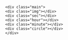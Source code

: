 
<!DOCTYPE html>
<html>
<head>
    <meta charset="UTF-8">
    <title>Index</title>
</head>
<body>
     
    <div class="main">
    <div class="img"></div>
    <div class="sec"></div>
    <div class="hour"></div>
    <div class="minute"></div>
    <div class="circle"></div>
    </div>
</body>
</html>
<style>
*{margin:0; padding:0;bos-sizing:border-box;}


body{display:flex;
      align-items:center;
      justify-content:center;
      }

.main{
    height:500px;
    width:500px;
    }
.sec{ 
    opacity:0;
    width:150px;
    height:1px;
    background:black;
    transform-origin: left;
    transform:rotate(-90deg);
    
}


.hour,.minute,.sec,.circle{
  border-radius:;
   position:absolute;
   left:200px;
   top:197px;
   transform:translate(-50%);

    margin:auto;
}


    .hour{
    
    
    width:26px;
    height:7px;
    background:#28b571;
    transform-origin: left;
    transform:rotate(-90deg);
	border-radius:0px 100px 100px 0px;

    
    }
    .minute{

    width:39px;
    height:4px;
    background:#28b571;
    transform-origin: left;
    transform:rotate(-90deg);
    border-radius:0px 100px 100px 0px;

    
    
    }
    
    .circle{
    top:191px;
    width:17px;
    height:17px;
    background:#f3951a;
    border-radius:50%;
    
    }
    .img{
    background:url("./clock.jpg");
    background-size:100% 100%;
    background-repeat:no-repeat;
    position:absolute;
    transform:translate(-50%);
    top:100px;
    left:200px;
    width:356px;
    height:200px;
    
    background-position:center;
    
   
    }
	
	
	
body {
    background: #28abe3;
}
</style>


<script>

det = new Date();
s = det.getSeconds()*6-90;
sc=  det.getSeconds();
ml=det.getMilliseconds()*.006+s;
m = .1*sc+det.getMinutes()*6-90;
mn=det.getMinutes();

h=.5*mn+det.getHours()*30-90;


document.querySelector(".sec").style.transform = "rotate("+ml+"deg)";

document.querySelector(".hour").style.transform = "rotate("+h+"deg)";


document.querySelector(".hour").style.transform = "rotate("+m+"deg)";


function sec (){

  det = new Date();     
  s= det.getSeconds()*6-90;
  ml=det.getMilliseconds()*.006+s;
 sc=  det.getSeconds();
  m = .1*sc+det.getMinutes()*6-90;
  mn=det.getMinutes();
  h=.5*mn+det.getHours()*30-90;
  
document.querySelector(".sec").style.transform = "rotate("+ml+"deg)";



document.querySelector(".hour").style.transform = "rotate("+h+"deg)";

document.querySelector(".minute").style.transform = "rotate("+m+"deg)";




};


setInterval(sec,10)

</script>
